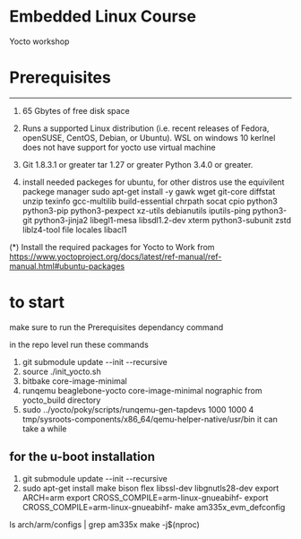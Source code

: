# Embedded Linux Course
Yocto workshop


# Prerequisites
----------------

1. 65 Gbytes of free disk space

2. Runs a supported Linux distribution (i.e. recent releases of Fedora, openSUSE, CentOS, Debian, or Ubuntu). WSL on windows 10 kerlnel does not have support for yocto use virtual machine

3. 	Git 1.8.3.1 or greater
	tar 1.27 or greater
	Python 3.4.0 or greater.
	

4. install needed packeges for ubuntu, for other distros use the equivilent packege manager 
	sudo apt-get install -y gawk wget git-core diffstat unzip texinfo gcc-multilib build-essential chrpath socat cpio python3 python3-pip python3-pexpect xz-utils debianutils iputils-ping python3-git python3-jinja2 libegl1-mesa libsdl1.2-dev xterm python3-subunit zstd liblz4-tool file locales libacl1


(*) Install the required packages for Yocto to Work from
        https://www.yoctoproject.org/docs/latest/ref-manual/ref-manual.html#ubuntu-packages


# to start
make sure to run the Prerequisites dependancy command

in the repo level run these commands

1. git submodule update --init --recursive
2. source ./init_yocto.sh
3. bitbake core-image-minimal
4. runqemu beaglebone-yocto core-image-minimal nographic
from yocto_build directory 
5. sudo ../yocto/poky/scripts/runqemu-gen-tapdevs 1000 1000 4 tmp/sysroots-components/x86_64/qemu-helper-native/usr/bin
it can take a while 


## for the u-boot installation
1. git submodule update --init --recursive
2. sudo apt-get install make bison flex libssl-dev libgnutls28-dev
export ARCH=arm
export CROSS_COMPILE=arm-linux-gnueabihf-
export CROSS_COMPILE=arm-linux-gnueabihf-
make am335x_evm_defconfig

ls arch/arm/configs | grep am335x
make -j$(nproc)
